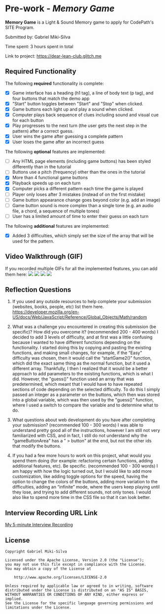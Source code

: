 # Pre-work - _Memory Game_

**Memory Game** is a Light & Sound Memory game to apply for CodePath's SITE Program.

Submitted by: Gabriel Miki-Silva

Time spent: 3 hours spent in total

Link to project: https://dear-lean-club.glitch.me

## Required Functionality

The following **required** functionality is complete:

- [x] Game interface has a heading (h1 tag), a line of body text (p tag), and four buttons that match the demo app
- [x] "Start" button toggles between "Start" and "Stop" when clicked.
- [x] Game buttons each light up and play a sound when clicked.
- [x] Computer plays back sequence of clues including sound and visual cue for each button
- [x] Play progresses to the next turn (the user gets the next step in the pattern) after a correct guess.
- [x] User wins the game after guessing a complete pattern
- [x] User loses the game after an incorrect guess

The following **optional** features are implemented:

- [ ] Any HTML page elements (including game buttons) has been styled differently than in the tutorial
- [ ] Buttons use a pitch (frequency) other than the ones in the tutorial
- [x] More than 4 functional game buttons
- [x] Playback speeds up on each turn
- [x] Computer picks a different pattern each time the game is played
- [ ] Player only loses after 3 mistakes (instead of on the first mistake)
- [ ] Game button appearance change goes beyond color (e.g. add an image)
- [ ] Game button sound is more complex than a single tone (e.g. an audio file, a chord, a sequence of multiple tones)
- [ ] User has a limited amount of time to enter their guess on each turn

The following **additional** features are implemented:

- [x] Added 3 difficulties, which simply set the size of the array that will be used for the pattern.

## Video Walkthrough (GIF)

If you recorded multiple GIFs for all the implemented features, you can add them here:
![](http://g.recordit.co/SUJNhtDDyH.gif)
![](http://g.recordit.co/nsiGU04ItU.gif)
![](http://g.recordit.co/uN824VCVfX.gif)
![](gif4-link-here)

## Reflection Questions

1. If you used any outside resources to help complete your submission (websites, books, people, etc) list them here.
   https://developer.mozilla.org/en-US/docs/Web/JavaScript/Reference/Global_Objects/Math/random

2. What was a challenge you encountered in creating this submission (be specific)? How did you overcome it? (recommended 200 - 400 words)
   I decided to add 3 levels of difficulty, and at first was a little confusing because I wanted to have different functions depending on the functionality. I started doing this by copying and pasting the existing functions, and making small changes, for example, if the “Easy” difficulty was chosen, then it would call the “startGame2()” function, which did the exact same thing as the normal function, but it used a different array. Thankfully, I then I realized that it would be a better approach to add parameters to the existing functions, which is what I did. However, the "guess()" function used an array that was predetermined, which meant that I would have to have repeated sections of code depending on the selected difficulty. To do this I simply passed an integer as a parameter on the buttons, which then was stored into a global variable, which was then used by the "guess()" function, where I used a switch to compare the variable and to determine what to do.

3. What questions about web development do you have after completing your submission? (recommended 100 - 300 words)
   I was able to understand pretty good all of the instructions, however I am still not very familiarized with CSS, and in fact, I still do not understand why the "gameButtonArea" has a " > button" at the end, but not the other ids that modify the buttons.

4. If you had a few more hours to work on this project, what would you spend them doing (for example: refactoring certain functions, adding additional features, etc). Be specific. (recommended 100 - 300 words)
   I am happy with how the logic turned out, but I would like to add more customization, like adding toggle options for the speed, having the option to change the colors of the buttons, adding more variation to the difficulties, adding an “infinite” mode, where the users keep playing until they lose, and trying to add different sounds, not only tones. I would also like to spend more time in the CSS file so that it can look better.

## Interview Recording URL Link

[My 5-minute Interview Recording](your-link-here)

## License

    Copyright Gabriel Miki-Silva

    Licensed under the Apache License, Version 2.0 (the "License");
    you may not use this file except in compliance with the License.
    You may obtain a copy of the License at

        http://www.apache.org/licenses/LICENSE-2.0

    Unless required by applicable law or agreed to in writing, software
    distributed under the License is distributed on an "AS IS" BASIS,
    WITHOUT WARRANTIES OR CONDITIONS OF ANY KIND, either express or implied.
    See the License for the specific language governing permissions and
    limitations under the License.
